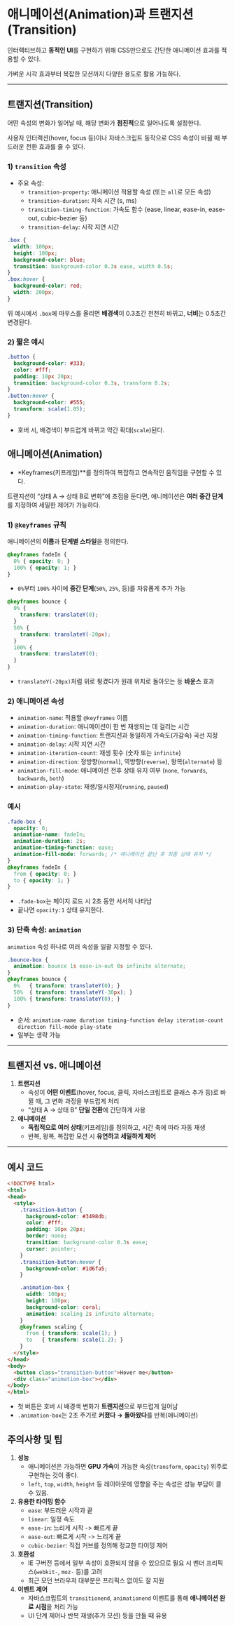 # 애니메이션(Animation)과 트랜지션(Transition)

인터랙티브하고 **동적인 UI**를 구현하기 위해 CSS만으로도 간단한 애니메이션 효과를 적용할 수 있다.

가벼운 시각 효과부터 복잡한 모션까지 다양한 용도로 활용 가능하다.

---

## 트랜지션(Transition)

어떤 속성의 변화가 일어날 때, 해당 변화가 **점진적**으로 일어나도록 설정한다.

사용자 인터랙션(hover, focus 등)이나 자바스크립트 동작으로 CSS 속성이 바뀔 때 부드러운 전환 효과를 줄 수 있다.

### 1) `transition` 속성

- 주요 속성:
    - `transition-property`: 애니메이션 적용할 속성 (또는 `all`로 모든 속성)
    - `transition-duration`: 지속 시간 (s, ms)
    - `transition-timing-function`: 가속도 함수 (ease, linear, ease-in, ease-out, cubic-bezier 등)
    - `transition-delay`: 시작 지연 시간

```css
.box {
  width: 100px;
  height: 100px;
  background-color: blue;
  transition: background-color 0.3s ease, width 0.5s;
}
.box:hover {
  background-color: red;
  width: 200px;
}
```

위 예시에서 `.box`에 마우스를 올리면 **배경색**이 0.3초간 천천히 바뀌고, **너비**는 0.5초간 변경된다.

### 2) 짧은 예시

```css
.button {
  background-color: #333;
  color: #fff;
  padding: 10px 20px;
  transition: background-color 0.3s, transform 0.2s;
}
.button:hover {
  background-color: #555;
  transform: scale(1.05);
}
```

- 호버 시, 배경색이 부드럽게 바뀌고 약간 확대(`scale`)된다.

## 애니메이션(Animation)

- *Keyframes(키프레임)**를 정의하여 복잡하고 연속적인 움직임을 구현할 수 있다.

트랜지션이 “상태 A → 상태 B로 변화”에 초점을 둔다면, 애니메이션은 **여러 중간 단계**를 지정하여 세밀한 제어가 가능하다.

### 1) `@keyframes` 규칙

애니메이션의 **이름**과 **단계별 스타일**을 정의한다.

```css
@keyframes fadeIn {
  0% { opacity: 0; }
  100% { opacity: 1; }
}
```

- `0%`부터 `100%` 사이에 **중간 단계**(`50%`, `25%`, 등)를 자유롭게 추가 가능

```css
@keyframes bounce {
  0% {
    transform: translateY(0);
  }
  50% {
    transform: translateY(-20px);
  }
  100% {
    transform: translateY(0);
  }
}
```

- `translateY(-20px)`처럼 위로 튕겼다가 원래 위치로 돌아오는 등 **바운스** 효과

### 2) 애니메이션 속성

- `animation-name`: 적용할 `@keyframes` 이름
- `animation-duration`: 애니메이션이 한 번 재생되는 데 걸리는 시간
- `animation-timing-function`: 트랜지션과 동일하게 가속도(가감속) 곡선 지정
- `animation-delay`: 시작 지연 시간
- `animation-iteration-count`: 재생 횟수 (숫자 또는 `infinite`)
- `animation-direction`: 정방향(`normal`), 역방향(`reverse`), 왕복(`alternate`) 등
- `animation-fill-mode`: 애니메이션 전후 상태 유지 여부 (`none`, `forwards`, `backwards`, `both`)
- `animation-play-state`: 재생/일시정지(`running`, `paused`)

### 예시

```css
.fade-box {
  opacity: 0;
  animation-name: fadeIn;
  animation-duration: 2s;
  animation-timing-function: ease;
  animation-fill-mode: forwards; /* 애니메이션 끝난 후 최종 상태 유지 */
}
@keyframes fadeIn {
  from { opacity: 0; }
  to { opacity: 1; }
}
```

- `.fade-box`는 페이지 로드 시 2초 동안 서서히 나타남
- 끝나면 `opacity:1` 상태 유지한다.

### 3) 단축 속성: `animation`

`animation` 속성 하나로 여러 속성을 일괄 지정할 수 있다.

```css
.bounce-box {
  animation: bounce 1s ease-in-out 0s infinite alternate;
}
@keyframes bounce {
  0%   { transform: translateY(0); }
  50%  { transform: translateY(-30px); }
  100% { transform: translateY(0); }
}
```

- 순서: `animation-name duration timing-function delay iteration-count direction fill-mode play-state`
- 일부는 생략 가능

---

## 트랜지션 vs. 애니메이션

1. **트랜지션**
    - 속성이 **어떤 이벤트**(hover, focus, 클릭, 자바스크립트로 클래스 추가 등)로 바뀔 때, 그 변화 과정을 부드럽게 처리
    - “상태 A → 상태 B” **단일 전환**에 간단하게 사용
2. **애니메이션**
    - **독립적으로 여러 상태**(키프레임)를 정의하고, 시간 축에 따라 자동 재생
    - 반복, 왕복, 복잡한 모션 시 **유연하고 세밀하게 제어**

---

## 예시 코드

```html
<!DOCTYPE html>
<html>
<head>
  <style>
    .transition-button {
      background-color: #3498db;
      color: #fff;
      padding: 10px 20px;
      border: none;
      transition: background-color 0.3s ease;
      cursor: pointer;
    }
    .transition-button:hover {
      background-color: #1d6fa5;
    }

    .animation-box {
      width: 100px;
      height: 100px;
      background-color: coral;
      animation: scaling 2s infinite alternate;
    }
    @keyframes scaling {
      from { transform: scale(1); }
      to   { transform: scale(1.2); }
    }
  </style>
</head>
<body>
  <button class="transition-button">Hover me</button>
  <div class="animation-box"></div>
</body>
</html>
```

- 첫 버튼은 호버 시 배경색 변화가 **트랜지션**으로 부드럽게 일어남
- `.animation-box`는 2초 주기로 **커졌다 → 돌아왔다**를 반복(애니메이션)

## 주의사항 및 팁

1. **성능**
    - 애니메이션은 가능하면 **GPU 가속**이 가능한 속성(`transform`, `opacity`) 위주로 구현하는 것이 좋다.
    - `left`, `top`, `width`, `height` 등 레이아웃에 영향을 주는 속성은 성능 부담이 클 수 있음.
2. **유용한 타이밍 함수**
    - `ease`: 부드러운 시작과 끝
    - `linear`: 일정 속도
    - `ease-in`: 느리게 시작 -> 빠르게 끝
    - `ease-out`: 빠르게 시작 -> 느리게 끝
    - `cubic-bezier`: 직접 커브를 정의해 정교한 타이밍 제어
3. **호환성**
    - IE 구버전 등에서 일부 속성이 호환되지 않을 수 있으므로 필요 시 벤더 프리픽스(`webkit-`, `moz-` 등)를 고려
    - 최근 모던 브라우저 대부분은 프리픽스 없이도 잘 지원
4. **이벤트 제어**
    - 자바스크립트의 `transitionend`, `animationend` 이벤트를 통해 **애니메이션 완료 시점**을 처리 가능
    - UI 단계 제어나 반복 재생(추가 모션) 등을 만들 때 유용